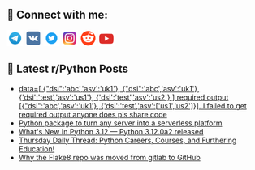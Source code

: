 ## 🔎 Connect with me:
[<img src="https://github.com/bullbesh/bullbesh/blob/main/images/Telegram.png" width="32" height="32" />](https://t.me/bullbesh)
[<img src="https://github.com/bullbesh/bullbesh/blob/main/images/VK.png" width="32" height="32" />](https://vk.com/bullbesh)
[<img src="https://github.com/bullbesh/bullbesh/blob/main/images/Twitter.png" width="32" height="32" />](https://twitter.com/bullbesh1)
[<img src="https://github.com/bullbesh/bullbesh/blob/main/images/Instagram.png" width="32" height="32" />](https://www.instagram.com/bullbesh)
[<img src="https://github.com/bullbesh/bullbesh/blob/main/images/Reddit.png" width="32" height="32" />](https://www.reddit.com/user/bullbesh)
[<img src="https://github.com/bullbesh/bullbesh/blob/main/images/YouTube.png" width="32" height="32" />](https://www.youtube.com/channel/UCtfjRs6uzgq5mfm8S06WTcg)

## 📕 Latest r/Python Posts
<!-- BLOG-POST-LIST:START -->
- [data=[ {&quot;dsi&quot;:&#39;abc&#39;,&#39;asv&#39;:&#39;uk1&#39;}, {&quot;dsi&quot;:&#39;abc&#39;,&#39;asv&#39;:&#39;uk1&#39;}, {&#39;dsi&#39;:&#39;test&#39;,&#39;asv&#39;:&#39;us1&#39;}, {&#39;dsi&#39;:&#39;test&#39;,&#39;asv&#39;:&#39;us2&#39;} ] required output [{&quot;dsi&quot;:&#39;abc&#39;,&#39;asv&#39;:&#39;uk1&#39;}, {&#39;dsi&#39;:&#39;test&#39;,&#39;asv&#39;:[&#39;us1&#39;,&#39;us2&#39;]}]. I failed to get required output anyone does pls share code](https://www.reddit.com/r/Python/comments/yxive0/data_dsiabcasvuk1_dsiabcasvuk1_dsitestasvus1/)
- [Python package to turn any server into a serverless platform](https://www.reddit.com/r/Python/comments/yxcexk/python_package_to_turn_any_server_into_a/)
- [What&#39;s New In Python 3.12 — Python 3.12.0a2 released](https://www.reddit.com/r/Python/comments/yxbghd/whats_new_in_python_312_python_3120a2_released/)
- [Thursday Daily Thread: Python Careers, Courses, and Furthering Education!](https://www.reddit.com/r/Python/comments/yxakdp/thursday_daily_thread_python_careers_courses_and/)
- [Why the Flake8 repo was moved from gitlab to GitHub](https://www.reddit.com/r/Python/comments/yx86cy/why_the_flake8_repo_was_moved_from_gitlab_to/)
<!-- BLOG-POST-LIST:END -->
